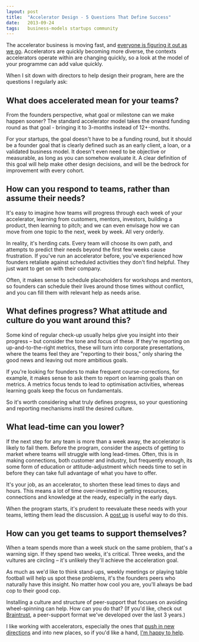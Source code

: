 ```yaml
---
layout: post
title:  "Accelerator Design - 5 Questions That Define Success"
date:   2013-09-24
tags:   business-models startups community
---
```


The accelerator business is moving fast, and <a href="http://www.saintsal.com/2013/09/accelerator-design-approaches/ ‎">everyone is figuring it out as we go</a>. Accelerators are quickly becoming more diverse, the contexts accelerators operate within are changing quickly, so a look at the model of your programme can add value quickly.

When I sit down with directors to help design their program, here are the questions I regularly ask:
<h2>What does accelerated mean for your teams?</h2>
From the founders perspective, what goal or milestone can we make happen sooner? The standard accelerator model takes the onward funding round as that goal - bringing it to 3-months instead of 12+-months.

For your startups, the goal doesn't have to be a funding round, but it should be a founder goal that is clearly defined such as an early client, a loan, or a validated business model. It doesn't even need to be objective or measurable, as long as you can somehow evaluate it. A clear definition of this goal will help make other design decisions, and will be the bedrock for improvement with every cohort.
<h2>How can you respond to teams, rather than assume their needs?</h2>
It's easy to imagine how teams will progress through each week of your accelerator, learning from customers, mentors, investors, building a product, then learning to pitch; and we can even envisage how we can move from one topic to the next, week by week. All very orderly.

In reality, it's herding cats. Every team will choose its own path, and attempts to predict their needs beyond the first few weeks cause frustration. If you've run an accelerator before, you've experienced how founders retaliate against scheduled activities they don't find helpful. They just want to get on with their company.

Often, it makes sense to schedule placeholders for workshops and mentors, so founders can schedule their lives around those times without conflict, and you can fill them with relevant help as needs arise.
<h2>What defines progress? What attitude and culture do you want around this?</h2>
Some kind of regular check-up usually helps give you insight into their progress – but consider the tone and focus of these. If they're reporting on up-and-to-the-right metrics, these will turn into corporate presentations, where the teams feel they are "reporting to their boss," only sharing the good news and leaving out more ambitious goals.

If you're looking for founders to make frequent course-corrections, for example, it makes sense to ask them to report on learning goals than on metrics. A metrics focus tends to lead to optimisation activities, whereas learning goals keep the focus on fundamentals.

So it's worth considering what truly defines progress, so your questioning and reporting mechanisms instil the desired culture.
<h2>What lead-time can you lower?</h2>
If the next step for any team is more than a week away, the accelerator is likely to fail them. Before the program, consider the aspects of getting to market where teams will struggle with long lead-times. Often, this is in making connections, both customer and industry, but frequently enough, its some form of education or attitude-adjustment which needs time to set in before they can take full advantage of what you have to offer.

It's your job, as an accelerator, to shorten these lead times to days and hours. This means a lot of time over-invested in getting resources, connections and knowledge at the ready, especially in the early days.

When the program starts, it's prudent to reevaluate these needs with your teams, letting them lead the discussion. A <a href="http://www.gogamestorm.com/?p=353">post up</a> is useful way to do this.
<h2>How can you get teams to support themselves?</h2>
When a team spends more than a week stuck on the same problem, that's a warning sign. If they spend two weeks, it's critical. Three weeks, and the vultures are circling – it's unlikely they'll achieve the acceleration goal.

As much as we'd like to think stand-ups, weekly meetings or playing table football will help us spot these problems, it's the founders peers who naturally have this insight. No matter how cool you are, you'll always be bad cop to their good cop.

Installing a culture and structure of peer-support that focuses on avoiding wheel-spinning can help. How can you do that? (If you'd like, check out <a href="http://foundercentric.com/braintrust">Braintrust</a>, a peer-support format we've developed over the last 3 years.)

I like working with accelerators, especially the ones that <a href="http://www.saintsal.com/2013/09/accelerator-design-approaches/ ‎">push in new directions</a> and into new places, so if you'd like a hand, <a href="http://www.saintsal.com/contact">I'm happy to help</a>.
